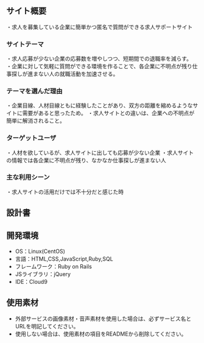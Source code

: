 # <Send>

## サイト概要
 ・求人を募集している企業に簡単かつ匿名で質問ができる求人サポートサイト
### サイトテーマ
 ・求人応募が少ない企業の応募数を増やしつつ、短期間での退職率を減らす。
 ・企業に対して気軽に質問ができる環境を作ることで、各企業に不明点が残り仕事探しが進まない人の就職活動を加速させる。

### テーマを選んだ理由
 ・企業目線、人材目線ともに経験したことがあり、双方の距離を縮めるようなサイトに需要があると思ったため。
 ・求人サイトとの違いは、企業への不明点が簡単に解消されること。

### ターゲットユーザ
 ・人材を欲しているが、求人サイトに出しても応募が少ない企業
 ・求人サイトの情報では各企業に不明点が残り、なかなか仕事探しが進まない人

### 主な利用シーン
 ・求人サイトの活用だけでは不十分だと感じた時

## 設計書


## 開発環境
- OS：Linux(CentOS)
- 言語：HTML,CSS,JavaScript,Ruby,SQL
- フレームワーク：Ruby on Rails
- JSライブラリ：jQuery
- IDE：Cloud9

## 使用素材
- 外部サービスの画像素材・音声素材を使用した場合は、必ずサービス名とURLを明記してください。
- 使用しない場合は、使用素材の項目をREADMEから削除してください。